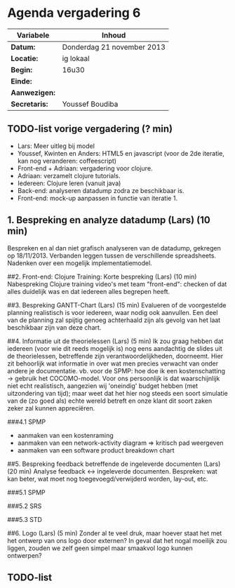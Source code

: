 # Agenda vergadering 6

Variabele		|Inhoud
---			|---
**Datum:**              |Donderdag 21 november 2013
**Locatie:**            |ig lokaal
**Begin:**              |16u30
**Einde:**              |
**Aanwezigen:**         |
**Secretaris:**         |Youssef Boudiba

## TODO-list vorige vergadering (? min)

* Lars: Meer uitleg bij model
* Youssef, Kwinten en Anders: HTML5 en javascript (voor de 2de iteratie, kan nog veranderen: coffeescript) 
* Front-end + Adriaan: vergadering voor clojure.
* Adriaan: verzamelt clojure tutorials.
* Iedereen: Clojure leren (vanuit java) 
* Back-end: analyseren datadump zodra ze beschikbaar is.
* Front-end: mock-up aanpassen in functie van iteratie 1.


## 1. Bespreking en analyze datadump (Lars) (10 min)

Bespreken en al dan niet grafisch analyseren van de datadump, gekregen op 18/11/2013. Verbanden leggen tussen de verschillende spreadsheets. Nadenken over een mogelijk implementatiemodel.

##2. Front-end: Clojure Training: Korte bespreking (Lars) (10 min)
Nabespreking Clojure training video's met team "front-end": checken of dat alles duidelijk was en dat iedereen alles begrepen heeft.

##3. Bespreking GANTT-Chart (Lars) (15 min)
Evalueren of de voorgestelde planning realistisch is voor iedereen, waar nodig ook aanvullen. Een deel van de planning zal spijtig genoeg achterhaald zijn als gevolg van het laat beschikbaar zijn van deze chart.

##4. Informatie uit de theorielessen (Lars) (5 min)
Ik zou graag hebben dat iedereen (voor wie dit reeds mogelijk is) nog eens aandachtig de slides uit de theorielessen, betreffende zijn verantwoordelijkheden, doorneemt. Hier zit behoorlijk wat informatie in over wat men precies verwacht van onder andere je documentatie. vb. voor de SPMP: hoe doe ik een kostenschatting -> gebruik het COCOMO-model. Voor ons persoonlijk is dat waarschijnlijk niet echt realistisch, aangezien wij 'oneindig' budget hebben (met uitzondering van tijd); maar weet dat het hier nog steeds een soort simulatie van de (zo goed als) echte wereld betreft en onze klant dit soort zaken zeker zal kunnen appreciëren.

###4.1 SPMP
* aanmaken van een kostenraming
* aanmaken van een network-activity diagram => kritisch pad weergeven
* aanmaken van een software product breakdown chart


##5. Bespreking feedback betreffende de ingeleverde documenten (Lars) (20 min)
Analyse feedback <-> ingeleverde documenten. Bespreken: wat kan beter, wat moet nog toegevoegd/verwijderd worden, lay-out, etc.

###5.1 SPMP

###5.2 SRS

###5.3 STD


##6. Logo (Lars) (5 min)
Zonder al te veel druk, maar hoever staat het met het ontwerp van ons logo door externen? In geval dat het nogal moeilijk zou liggen, zouden we zelf geen simpel maar smaakvol logo kunnen ontwerpen?

## TODO-list


